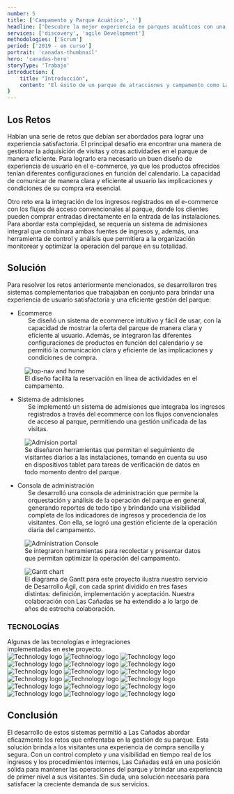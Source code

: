 ```yaml
---
number: 5
title: ['Campamento y Parque Acuático', '']
headline: ['Descubre la mejor experiencia en parques acuáticos con una', 'gestión optimizada']
services: ['discovery', 'agile Development']
methodologies: ['Scrum']
period: ['2019 - en curso']
portrait: 'canadas-thumbnail'
hero: 'canadas-hero'
storyType: 'Trabajo'
introduction: {
    title: "Introducción",
    content: "El éxito de un parque de atracciones y campamento como Las Cañadas depende en gran medida de su capacidad para atraer y gestionar a los visitantes de manera eficiente. Por esta razón, era necesario desarrollar un sistema de e-commerce fácil de usar, que presentara de manera atractiva y accesible la amplia oferta de actividades y servicios que ofrece el parque."
}
---
```


<div>
    <h2>Los Retos</h2>
    <p>Habían una serie de retos que debían ser abordados para lograr una experiencia satisfactoria. El principal desafío era encontrar una manera de gestionar la adquisición de visitas y otras actividades en el parque de manera eficiente. Para lograrlo era necesario un buen diseño de experiencia de usuario en el e-commerce, ya que los productos ofrecidos tenían diferentes configuraciones en función del calendario. La capacidad de comunicar de manera clara y eficiente al usuario las implicaciones y condiciones de su compra era esencial.</p>   
    <p>Otro reto era la integración de los ingresos registrados en el e-commerce con los flujos de acceso convencionales al parque, donde los clientes pueden comprar entradas directamente en la entrada de las instalaciones. Para abordar esta complejidad, se requería un sistema de admisiones integral que combinara ambas fuentes de ingresos y, además, una herramienta de control y análisis que permitiera a la organización monitorear y optimizar la operación del parque en su totalidad.</p>
</div>
<div>
    <h2>Solución</h2>
    <p>Para resolver los retos anteriormente mencionados, se desarrollaron tres sistemas complementarios que trabajaban en conjunto para brindar una experiencia de usuario satisfactoria y una eficiente gestión del parque:</p>   
</div>
<ul class="story_story__mainContent__fullList__ClxE5">
    <li>Ecommerce
        <ul>
            <span>Se diseñó un sistema de ecommerce intuitivo y fácil de usar, con la capacidad de mostrar la oferta del parque de manera clara y eficiente al usuario. Además, se integraron las diferentes configuraciones de productos en función del calendario y se permitió la comunicación clara y eficiente de las implicaciones y condiciones de compra.</span>
        </ul>
    </li>
</ul>
<div>
    <figure>
        <img src="/work/canadas-figure1.jpg" alt="top-nav and home"/>
        <figcaption class="story_story__mainContent__caption__IQRnS">El diseño facilita la reservación en línea de actividades en el campamento.</figcaption>
    </figure>    
</div>
<ul class="story_story__mainContent__fullList__ClxE5">
    <li>Sistema de admisiones
        <ul>
            <span>Se implementó un sistema de admisiones que integraba los ingresos registrados a través del ecommerce con los flujos convencionales de acceso al parque, permitiendo una gestión unificada de las visitas.</span>
        </ul>
    </li>
</ul>
<div>
    <figure>
        <img src="/work/canadas-figure2.jpg" alt="Admision portal"/>
        <figcaption class="story_story__mainContent__caption__IQRnS">Se diseñaron herramientas que permitan el seguimiento de visitantes diarios a las instalaciones, tomando en cuenta su uso en dispositivos tablet para tareas de verificación de datos en todo momento dentro del parque.</figcaption>
    </figure>    
</div>
<ul class="story_story__mainContent__fullList__ClxE5">
    <li>Consola de administración
        <ul>
            <span>Se desarrolló una consola de administración que permite la orquestación y análisis de la operación del parque en general, generando reportes de todo tipo y brindando una visibilidad completa de los indicadores de ingresos y procedencia de los visitantes. Con ella, se logró una gestión eficiente de la operación diaria del campamento.</span>
        </ul>
    </li>
</ul>
<div>
    <figure>
        <img src="/work/canadas-figure3.jpg" alt="Administration Console"/>
        <figcaption class="story_story__mainContent__caption__IQRnS">Se integraron herramientas para recolectar y presentar datos que permitan optimizar la operación del campamento.</figcaption>
    </figure>    
</div>
<div class="story_story__mainContent__gantt__TErEp">
    <figure>
        <img src="/work/project-chart-es--ongoing.svg" alt="Gantt chart"/>
        <figcaption class="story_story__mainContent__caption__IQRnS">El diagrama de Gantt para este proyecto ilustra nuestro servicio de Desarrollo Ágil, con cada sprint dividido en tres fases distintas: definición, implementación y aceptación. Nuestra colaboración con Las Cañadas se ha extendido a lo largo de años de estrecha colaboración.</figcaption>
    </figure>
</div>
<div class="story_story__mainContent__technologies__v5XXm">
    <div>
        <h3>TECNOLOGÍAS</h3>
        <span>Algunas de las tecnologías e integraciones<br/>implementadas en este proyecto.</span>
    </div>   
    <div class="story_story__mainContent__technologies__images__6NSg5">
        <div>
            <img alt="Technology logo" src="/technologies/gcloud.svg"/>
            <img alt="Technology logo" src="/technologies/cloudflare.svg"/>
            <img alt="Technology logo" src="/technologies/kubernetes.svg"/>
            <img alt="Technology logo" src="/technologies/java.svg"/>
            <img alt="Technology logo" src="/technologies/nodejs.svg"/>
            <img alt="Technology logo" src="/technologies/mysql-small.svg"/>
        </div>
        <div>
            <img alt="Technology logo" src="/technologies/vue.svg"/>
            <img alt="Technology logo" src="/technologies/html.svg"/>
            <img alt="Technology logo" src="/technologies/css.svg"/>
            <img alt="Technology logo" src="/technologies/javascript.svg"/>
            <img alt="Technology logo" src="/technologies/typescript.svg"/>
            <img alt="Technology logo" src="/technologies/rest.svg" class="story_story__mainContent__technologies__images__large__KxVD1"/>
        </div>
        <div>
            <img alt="Technology logo" src="/technologies/stripe.svg" class="story_story__mainContent__technologies__images__large__KxVD1"/>
            <img alt="Technology logo" src="/technologies/spring.svg"/>
            <img alt="Technology logo" src="/technologies/gitlab.svg"/>
            <img alt="Technology logo" src="/technologies/nginx.svg"/>
            <img alt="Technology logo" src="/technologies/gradle.svg"/>
            <img alt="Technology logo" src="/technologies/npm.svg" class="story_story__mainContent__technologies__images__large__KxVD1"/>
        </div>
    </div>     
</div>
<div>
    <h2>Conclusión</h2>
    <p>El desarrollo de estos sistemas permitió a Las Cañadas abordar eficazmente los retos que enfrentaba en la gestión de su parque. Esta solución brinda a los visitantes una experiencia de compra sencilla y segura. Con un control completo y una visibilidad en tiempo real de los ingresos y los procedimientos internos, Las Cañadas está en una posición sólida para mantener las operaciones del parque y brindar una experiencia de primer nivel a sus visitantes. Sin duda, una solución necesaria para satisfacer la creciente demanda de sus servicios.</p>
</div>